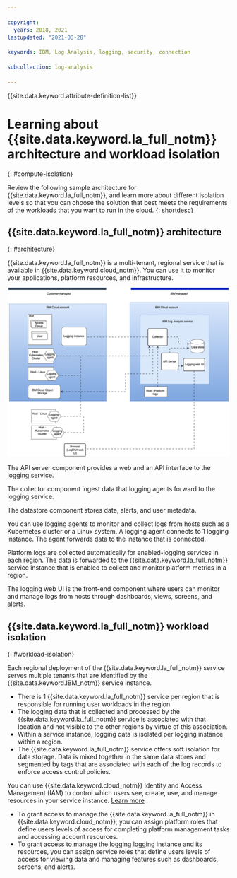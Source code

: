 ```yaml
---

copyright:
  years: 2018, 2021
lastupdated: "2021-03-28"

keywords: IBM, Log Analysis, logging, security, connection

subcollection: log-analysis

---
```


{{site.data.keyword.attribute-definition-list}}

# Learning about {{site.data.keyword.la_full_notm}} architecture and workload isolation
{: #compute-isolation}

Review the following sample architecture for {{site.data.keyword.la_full_notm}}, and learn more about different isolation levels so that you can choose the solution that best meets the requirements of the workloads that you want to run in the cloud.
{: shortdesc}



## {{site.data.keyword.la_full_notm}} architecture
{: #architecture}

{{site.data.keyword.la_full_notm}} is a multi-tenant, regional service that is available in {{site.data.keyword.cloud_notm}}. You can use it to monitor your applications, platform resources, and infrastructure.


![{{site.data.keyword.la_full_notm}}](../images/Logging-arch.png "{{site.data.keyword.la_full_notm}} high level architecture")

The API server component provides a web and an API interface to the logging service.

The collector component ingest data that logging agents forward to the logging service.

The datastore component stores data, alerts, and user metadata.

You can use logging agents to monitor and collect logs from hosts such as a Kubernetes cluster or a Linux system. A logging agent connects to 1 logging instance. The agent forwards data to the instance that is connected. 

Platform logs are collected automatically for enabled-logging services in each region. The data is forwarded to the {{site.data.keyword.la_full_notm}} service instance that is enabled to collect and monitor platform metrics in a region.

The logging web UI is the front-end component where users can monitor and manage logs from hosts through dashboards, views, screens, and alerts.



## {{site.data.keyword.la_full_notm}} workload isolation
{: #workload-isolation}

Each regional deployment of the {{site.data.keyword.la_full_notm}} service serves multiple tenants that are identified by the {{site.data.keyword.IBM_notm}} service instance.

* There is 1 {{site.data.keyword.la_full_notm}} service per region that is responsible for running user workloads in the region.
* The logging data that is collected and processed by the {{site.data.keyword.la_full_notm}} service is associated with that location and not visible to the other regions by virtue of this association.
* Within a service instance, logging data is isolated per logging instance within a region. 
* The {{site.data.keyword.la_full_notm}} service offers soft isolation for data storage. Data is mixed together in the same data stores and segmented by tags that are associated with each of the log records to enforce access control policies.

You can use {{site.data.keyword.cloud_notm}} Identity and Access Management (IAM) to control which users see, create, use, and manage resources in your service instance. [Learn more](/docs/log-analysis?topic=log-analysis-work_iam)
.
* To grant access to manage the {{site.data.keyword.la_full_notm}} in {{site.data.keyword.cloud_notm}}, you can assign platform roles that define users levels of access for completing platform management tasks and accessing account resources. 
* To grant access to manage the logging logging instance and its resources, you can assign service roles that define users levels of access for viewing data and managing features such as dashboards, screens, and alerts.


